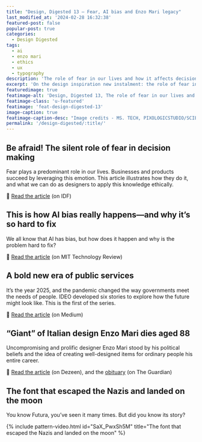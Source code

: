 ```yaml
---
title: "Design, Digested 13 – Fear, AI bias and Enzo Mari legacy"
last_modified_at: '2024-02-28 16:32:38'
featured-post: false
popular-post: true
categories:
  - Design Digested
tags:
  - ai
  - enzo mari
  - ethics
  - ux
  - typography
description: 'The role of fear in our lives and how it affects decision-making, how AI bias happens and the legacy of giant of Italian design Enzo Mari.'
excerpt: 'On the design inspiration new instalment: the role of fear in our lives and how it affects decision-making, how bias in AI happens and the legacy of “giant” of Italian design Enzo Mari.'
featuredimage: true
featimage-alt: 'Design, Digested 13, The role of fear in our lives and how it affects decision-making, how AI bias happens and the legacy of giant of Italian design Enzo Mari.'
featimage-class: 'u-featured'
featimage: 'feat-design-digested-13'
image-caption: true
featimage-caption-desc: "Image credits - MS. TECH, PIXOLOGICSTUDIO/SCIENCE PHOTO LIBRARY; Christian Briggs, Daniel Skrok and The Interaction Design Foundation, copyright terms and license - CC-BY-NC-SA 3.0; Ramak Fazel."
permalink: '/design-digested/:title/'
---
```

## Be afraid! The silent role of fear in decision making

Fear plays a predominant role in our lives. Businesses and products succeed by leveraging this emotion. This article illustrates how they do it, and what we can do as designers to apply this knowledge ethically.

<p class="detached">🔗 <a href="https://www.interaction-design.org/literature/article/be-afraid-the-silent-role-of-fear-in-decision-making">Read the article</a> (on IDF)</p>

## This is how AI bias really happens—and why it’s so hard to fix

We all know that AI has bias, but how does it happen and why is the problem hard to fix?

<p class="detached">🔗 <a href="https://www.technologyreview.com/2019/02/04/137602/this-is-how-ai-bias-really-happensand-why-its-so-hard-to-fix/">Read the article</a> (on MIT Technology Review)</p>

## A bold new era of public services

It’s the year 2025, and the pandemic changed the way governments meet the needs of people. IDEO developed six stories to explore how the future might look like. This is the first of the series.

<p class="detached">🔗 <a href="https://ideo.medium.com/a-bold-new-era-of-public-services-bc3b8e7d34fa">Read the article</a> (on Medium)</p>

## “Giant” of Italian design Enzo Mari dies aged 88

Uncompromising and prolific designer Enzo Mari stood by his political beliefs and the idea of creating well-designed items for ordinary people his entire career.

<p class="detached">🔗 <a href="https://www.dezeen.com/2020/10/19/enzo-mari-dies-italian-design/">Read the article</a> (on Dezeen), and the <a href="https://www.theguardian.com/artanddesign/2020/nov/01/enzo-mari-obituary">obituary</a> (on The Guardian)</p>

## The font that escaped the Nazis and landed on the moon

You know Futura, you’ve seen it many times. But did you know its story?

{% include pattern-video.html id="SaX_PwxSh5M" title="The font that escaped the Nazis and landed on the moon" %}
